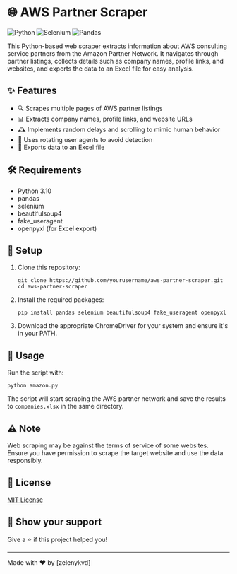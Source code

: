 # 🌐 AWS Partner Scraper

![Python](https://img.shields.io/badge/Python-3776AB?style=for-the-badge&logo=python&logoColor=white)
![Selenium](https://img.shields.io/badge/Selenium-43B02A?style=for-the-badge&logo=Selenium&logoColor=white)
![Pandas](https://img.shields.io/badge/Pandas-150458?style=for-the-badge&logo=pandas&logoColor=white)

This Python-based web scraper extracts information about AWS consulting service partners from the Amazon Partner Network. It navigates through partner listings, collects details such as company names, profile links, and websites, and exports the data to an Excel file for easy analysis.

## ✨ Features

- 🔍 Scrapes multiple pages of AWS partner listings
- 📊 Extracts company names, profile links, and website URLs
- 🕰️ Implements random delays and scrolling to mimic human behavior
- 🔄 Uses rotating user agents to avoid detection
- 📂 Exports data to an Excel file

## 🛠️ Requirements

- Python 3.10
- pandas
- selenium
- beautifulsoup4
- fake_useragent
- openpyxl (for Excel export)

## 🚀 Setup

1. Clone this repository:
   ```
   git clone https://github.com/yourusername/aws-partner-scraper.git
   cd aws-partner-scraper
   ```

2. Install the required packages:
   ```
   pip install pandas selenium beautifulsoup4 fake_useragent openpyxl
   ```

3. Download the appropriate ChromeDriver for your system and ensure it's in your PATH.

## 📝 Usage

Run the script with:

```
python amazon.py
```

The script will start scraping the AWS partner network and save the results to `companies.xlsx` in the same directory.

## ⚠️ Note

Web scraping may be against the terms of service of some websites. Ensure you have permission to scrape the target website and use the data responsibly.

## 📄 License

[MIT License](LICENSE)

## 🌟 Show your support

Give a ⭐️ if this project helped you!

---

Made with ❤️ by [zelenykvd]
